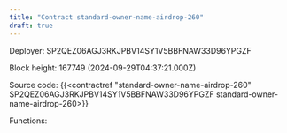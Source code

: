 ```yaml
---
title: "Contract standard-owner-name-airdrop-260"
draft: true
---
```

Deployer: SP2QEZ06AGJ3RKJPBV14SY1V5BBFNAW33D96YPGZF


 



Block height: 167749 (2024-09-29T04:37:21.000Z)

Source code: {{<contractref "standard-owner-name-airdrop-260" SP2QEZ06AGJ3RKJPBV14SY1V5BBFNAW33D96YPGZF standard-owner-name-airdrop-260>}}

Functions:


